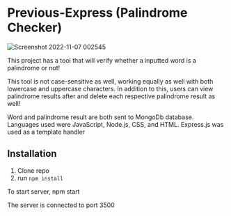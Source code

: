 # Previous-Express  (Palindrome Checker)
 
 
 
 ![Screenshot 2022-11-07 002545](https://user-images.githubusercontent.com/113325142/200232977-8bbb9347-becb-4639-9d80-fcb9cc2ffa25.jpg)

 This project has a tool that will verify whether a inputted word is a palindrome or not!
 
 This tool is not case-sensitive as well, working equally as well with both lowercase and uppercase characters. In addition to this, users can view palindrome results after and delete each respective palindrome result as well!
 
 
 
Word and palindrome result are both sent to MongoDb database.
Languages used were JavaScript, Node.js, CSS, and HTML. 
Express.js was used as a template handler
 
 
 ## Installation

1. Clone repo
2. run `npm install`



 To start server, npm start
 
 The server is connected to port 3500
 
 
 
